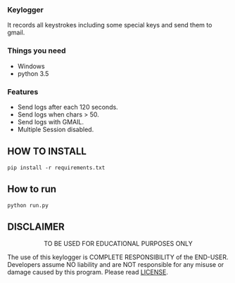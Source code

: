 ### Keylogger
It records all keystrokes including some special keys and send them to gmail.

### Things you need
* Windows
* python 3.5

### Features
* Send logs after each 120 seconds.
* Send logs when chars > 50.
* Send logs with GMAIL.
* Multiple Session disabled.


## HOW TO INSTALL
```
pip install -r requirements.txt
```


## How to run
```
python run.py
```

## DISCLAIMER
<p align="center">
  TO BE USED FOR EDUCATIONAL PURPOSES ONLY
</p>

The use of this keylogger is COMPLETE RESPONSIBILITY of the END-USER. Developers assume NO liability and are NOT responsible for any misuse or damage caused by this program. Please read [LICENSE](LICENSE.md).
